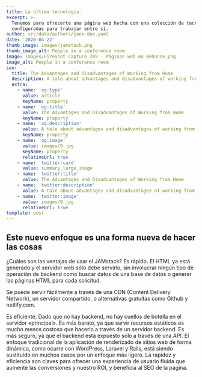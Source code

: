 ```yaml
---
title: La última tecnología.
excerpt: >-
  Tenemos para ofrecerte una página web hecha con una colección de tecnologías,
  configuradas para trabajar entre sí.
author: src/data/authors/jane-doe.yaml
date: '2020-04-22'
thumb_image: images/jamstack.png
thumb_image_alt: People in a conference room
image: images/FireShot Capture 209 - Páginas web on Behance.png
image_alt: People in a conference room
seo:
  title: The Advantages and Disadvantages of Working from Home
  description: A tale about advantages and disadvantages of working from home
  extra:
    - name: 'og:type'
      value: article
      keyName: property
    - name: 'og:title'
      value: The Advantages and Disadvantages of Working from Home
      keyName: property
    - name: 'og:description'
      value: A tale about advantages and disadvantages of working from home
      keyName: property
    - name: 'og:image'
      value: images/9.jpg
      keyName: property
      relativeUrl: true
    - name: 'twitter:card'
      value: summary_large_image
    - name: 'twitter:title'
      value: The Advantages and Disadvantages of Working from Home
    - name: 'twitter:description'
      value: A tale about advantages and disadvantages of working from home
    - name: 'twitter:image'
      value: images/9.jpg
      relativeUrl: true
template: post
---
```

## Este nuevo enfoque es una forma nueva de hacer las cosas


¿Cuáles son las ventajas de usar el JAMstack?
Es rápido. El HTML ya está generado y el servidor web sólo debe servirlo, sin involucrar ningún tipo de operación de backend como buscar datos de una base de datos o generar las páginas HTML para cada solicitud. 

Se puede servir fácilmente a través de una CDN (Content Delivery Network), un servidor compartido, o alternativas gratuitas como Github y netlify.com.


Es eficiente. Dado que no hay backend, no hay cuellos de botella en el servidor «principal».
Es más barato, ya que servir recursos estáticos es mucho menos costoso que hacerlo a través de un servidor backend.
Es más seguro, ya que el backend está expuesto sólo a través de una API.
El enfoque tradicional de la aplicación de renderizado de sitios web de forma dinámica, como ocurre con WordPress, Laravel y Rails, está siendo sustituido en muchos casos por un enfoque más ligero.
La rapidez y eficiencia son claves para ofrecer una experiencia de usuario fluida que aumente las conversiones y nuestro ROI, y beneficia al SEO de la página.
